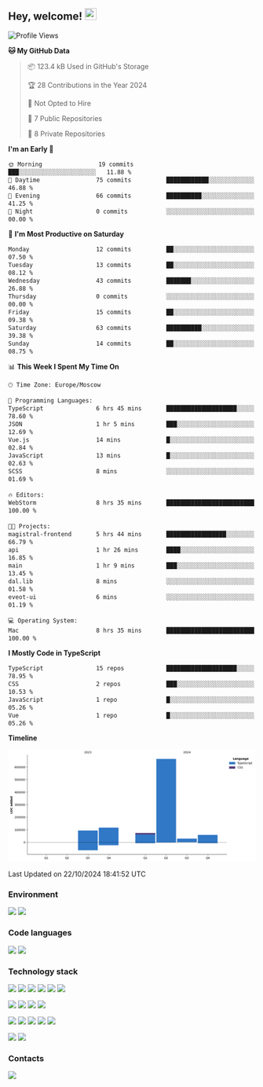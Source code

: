 ## Hey, welcome!   <img src="https://github.com/blackcater/blackcater/raw/main/images/Hi.gif" height="24" width="24"/></h1>

<!--START_SECTION:waka-->
![Profile Views](http://img.shields.io/badge/Profile%20Views-0-blue)

**🐱 My GitHub Data** 

> 📦 123.4 kB Used in GitHub's Storage 
 > 
> 🏆 28 Contributions in the Year 2024
 > 
> 🚫 Not Opted to Hire
 > 
> 📜 7 Public Repositories 
 > 
> 🔑 8 Private Repositories 
 > 
**I'm an Early 🐤** 

```text
🌞 Morning                19 commits          ███░░░░░░░░░░░░░░░░░░░░░░   11.88 % 
🌆 Daytime                75 commits          ████████████░░░░░░░░░░░░░   46.88 % 
🌃 Evening                66 commits          ██████████░░░░░░░░░░░░░░░   41.25 % 
🌙 Night                  0 commits           ░░░░░░░░░░░░░░░░░░░░░░░░░   00.00 % 
```
📅 **I'm Most Productive on Saturday** 

```text
Monday                   12 commits          ██░░░░░░░░░░░░░░░░░░░░░░░   07.50 % 
Tuesday                  13 commits          ██░░░░░░░░░░░░░░░░░░░░░░░   08.12 % 
Wednesday                43 commits          ███████░░░░░░░░░░░░░░░░░░   26.88 % 
Thursday                 0 commits           ░░░░░░░░░░░░░░░░░░░░░░░░░   00.00 % 
Friday                   15 commits          ██░░░░░░░░░░░░░░░░░░░░░░░   09.38 % 
Saturday                 63 commits          ██████████░░░░░░░░░░░░░░░   39.38 % 
Sunday                   14 commits          ██░░░░░░░░░░░░░░░░░░░░░░░   08.75 % 
```


📊 **This Week I Spent My Time On** 

```text
🕑︎ Time Zone: Europe/Moscow

💬 Programming Languages: 
TypeScript               6 hrs 45 mins       ████████████████████░░░░░   78.60 % 
JSON                     1 hr 5 mins         ███░░░░░░░░░░░░░░░░░░░░░░   12.69 % 
Vue.js                   14 mins             █░░░░░░░░░░░░░░░░░░░░░░░░   02.84 % 
JavaScript               13 mins             █░░░░░░░░░░░░░░░░░░░░░░░░   02.63 % 
SCSS                     8 mins              ░░░░░░░░░░░░░░░░░░░░░░░░░   01.69 % 

🔥 Editors: 
WebStorm                 8 hrs 35 mins       █████████████████████████   100.00 % 

🐱‍💻 Projects: 
magistral-frontend       5 hrs 44 mins       █████████████████░░░░░░░░   66.79 % 
api                      1 hr 26 mins        ████░░░░░░░░░░░░░░░░░░░░░   16.85 % 
main                     1 hr 9 mins         ███░░░░░░░░░░░░░░░░░░░░░░   13.45 % 
dal.lib                  8 mins              ░░░░░░░░░░░░░░░░░░░░░░░░░   01.58 % 
eveot-ui                 6 mins              ░░░░░░░░░░░░░░░░░░░░░░░░░   01.19 % 

💻 Operating System: 
Mac                      8 hrs 35 mins       █████████████████████████   100.00 % 
```

**I Mostly Code in TypeScript** 

```text
TypeScript               15 repos            ████████████████████░░░░░   78.95 % 
CSS                      2 repos             ███░░░░░░░░░░░░░░░░░░░░░░   10.53 % 
JavaScript               1 repo              █░░░░░░░░░░░░░░░░░░░░░░░░   05.26 % 
Vue                      1 repo              █░░░░░░░░░░░░░░░░░░░░░░░░   05.26 % 
```



**Timeline**

![Lines of Code chart](https://raw.githubusercontent.com/IntarialN/IntarialN/main/assets/bar_graph.png)


 Last Updated on 22/10/2024 18:41:52 UTC
<!--END_SECTION:waka-->

### Environment

![](https://img.shields.io/badge/IDE_WebStorm-informational?style=flat&logo=WebStorm&logoColor=white&color=0E1117)
![](https://img.shields.io/badge/OS_macOS-informational?style=flat&logo=macos&logoColor=white&color=0E1117)

### Code languages

![](https://img.shields.io/badge/TypeScript-informational?style=flat&logo=TypeScript&logoColor=white&color=0E1117)
![](https://img.shields.io/badge/JavaScript-informational?style=flat&logo=JavaScript&logoColor=white&color=0E1117)

### Technology stack

![](https://img.shields.io/badge/React-informational?style=flat&logo=React&logoColor=white&color=0E1117)
![](https://img.shields.io/badge/React_Native-informational?style=flat&logo=React&logoColor=white&color=0E1117)
![](https://img.shields.io/badge/Electron-informational?style=flat&logo=Electron&logoColor=white&color=0E1117)
![](https://img.shields.io/badge/Vite-informational?style=flat&logo=Vite&logoColor=white&color=0E1117)
![](https://img.shields.io/badge/Mobx-informational?style=flat&logo=MobX&logoColor=white&color=0E1117)
![](https://img.shields.io/badge/Redux-informational?style=flat&logo=Redux&logoColor=white&color=0E1117)

![](https://img.shields.io/badge/Node.js-informational?style=flat&logo=Node.js&logoColor=white&color=0E1117)
![](https://img.shields.io/badge/Nest.js-informational?style=flat&logo=Node.js&logoColor=white&color=0E1117)
![](https://img.shields.io/badge/TypeORM-informational?style=flat&logo=Node.js&logoColor=white&color=0E1117)
![](https://img.shields.io/badge/Express-informational?style=flat&logo=Express&logoColor=white&color=0E1117)

![](https://img.shields.io/badge/PostgreSQL-informational?style=flat&logo=PostgreSQL&logoColor=white&color=0E1117)
![](https://img.shields.io/badge/MongoDB-informational?style=flat&logo=MongoDB&logoColor=white&color=0E1117)
![](https://img.shields.io/badge/MySQL-informational?style=flat&logo=MySQL&logoColor=white&color=0E1117)
![](https://img.shields.io/badge/Redis-informational?style=flat&logo=Redis&logoColor=white&color=0E1117)
![](https://img.shields.io/badge/Docker-informational?style=flat&logo=docker&logoColor=white&color=0E1117)

![](https://img.shields.io/badge/GitHub-informational?style=flat&logo=github&logoColor=white&color=0E1117)
![](https://img.shields.io/badge/GitLab-informational?style=flat&logo=gitlab&logoColor=white&color=0E1117)

### Contacts

[![](https://img.shields.io/badge/Intarial-informational?style=flat&logo=Telegram&logoColor=white&color=0E1117)](https://t.me/intarial)

